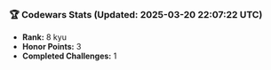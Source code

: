 ### 🏆 Codewars Stats (Updated: 2025-03-20 22:07:22 UTC)

- **Rank:** 8 kyu
- **Honor Points:** 3
- **Completed Challenges:** 1
